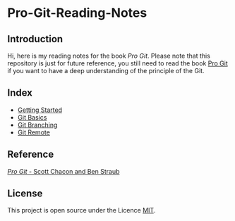 # Pro-Git-Reading-Notes
## Introduction
Hi, here is my reading notes for the book *Pro Git*. Please note that this repository is just for future reference, you still need to read the book [Pro Git](https://git-scm.com/book/en/v2) if you want to have a deep understanding of the principle of the Git.

## Index
* [Getting Started](1-Getting-Started.md)
* [Git Basics](2-Git-Basics.md)
* [Git Branching](3-Git-Branching.md)
* [Git Remote](4-Git-Remote.md)

## Reference
[*Pro Git* - Scott Chacon and Ben Straub](https://git-scm.com/book/en/v2)

## License
This project is open source under the Licence [MIT](./LICENSE).